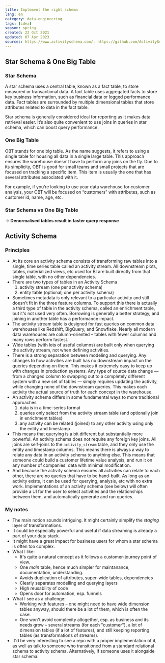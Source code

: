 ```yaml
---
title: Implement the right schema
lang: en 
category: data-engineering
tags: [idea]
season: spring
created: 22 Oct 2021
updated: 07 Apr 2023
sources: https://www.activityschema.com/, https://github.com/ActivitySchema/ActivitySchema/blob/main/spec.md, https://www.fivetran.com/blog/star-schema-vs-obt
---
```


## Star Schema & One Big Table
### Star Schema
A star schema uses a central table, known as a fact table, to store measured or transactional data. A fact table uses aggregated facts to store key business information, such as financial data or logged performance data. Fact tables are surrounded by multiple dimensional tables that store attributes related to data in the fact table.

Star schema is generally considered ideal for reporting as it makes data retrieval easier. It’s also quite convenient to use joins in queries in star schema, which can boost query performance.

### One Big Table
OBT stands for one big table. As the name suggests, it refers to using a single table for housing all data in a single large table. This approach ensures the warehouse doesn't have to perform any joins on the fly. Due to its simplicity, OBT is good for small teams and small projects that are focused on tracking a specific item. This item is usually the one that has several attributes associated with it.

For example, if you’re looking to use your data warehouse for customer analysis, your OBT will be focused on “customers” with attributes, such as customer id, name, age, etc.

### Star Schema vs One Big Table
→ **Denormalised tables result in faster query response**

## Activity Schema

### Principles
- At its core an activity schema consists of transforming raw tables into a single, time series table called an activity stream. All downstream plots, tables, materialized views, etc used for BI are built directly from that single table, with no other dependencies.
- There are two types of tables in an Activity Schema
	1. activity stream (one per activity schema)
	2. entity table (optional; one per activity schema)
- Sometimes metadata is only relevant to a particular activity and still doesn't fit in the three feature columns. To support this there is actually a third type of table in the activity schema, called an enrichment table, but it's not used very often. Borrowing is generally a better strategy, and joining in another table has a performance impact.
- The activity stream table is designed for fast queries on common data warehouses like Redshift, BigQuery, and Snowflake. Nearly all modern data warehouses are column-oriented – tables with fewer columns and many rows perform fastest.
- Wide tables (with lots of useful columns) are built only when querying the activity stream, not when defining activities.
- There is a strong separation between modeling and querying. Any changes to how activities are built has no downstream impact on the queries depending on them. This makes it extremely easy to keep up with changes in production systems. Any type of source data change — from a changed column to swapping out to a completely different system with a new set of tables — simply requires updating the activity, while changing none of the downstream queries. This makes each activity the actual source of truth for each concept in the warehouse.
- An activity schema differs in some fundamental ways to more traditional approaches
	1. data is in a time-series format
	2. queries only select from the activity stream table (and optionally join in enrichment tables)
	3. any activity can be related (joined) to any other activity using only the entity and timestamp
- This means that querying is a bit different but substantially more powerful. An activity schema does not require any foreign key joins. All joins are self-joins to the `activity_stream` table, and they only use the entity and timestamp columns. This means there is always a way to relate any data in an activity schema to anything else. This means that someone could build a customer lifetime value analysis, and run it on any number of companies' data with minimal modification.
- And because the activity schema ensures all activities can relate to each other, there are no queries that have to be hand-built. As long as an activity exists, it can be used for querying, analysis, etc with no extra work. Implementations of an activity schema (see below) will often provide a UI for the user to select activities and the relationships between them, and automatically generate and run queries.

### My notes
- The main notion sounds intriguing. It might certainly simplify the *staging* layer of transformations.
- It could be especially powerful and useful if data streaming is already a part of your data stack.
- It might have a great impact for business users for whom a star schema is often too complex.
- What I like:
	- It's quite a natural concept as it follows a customer-journey point of view.
	- One *main* table, hence much simpler for maintanance, documentation, understanding.
	- Avoids duplication of attributes, super-wide tables, dependencies
	- Clearly separates modelling and querying layers
	- High reusability of code
	- Opens door for automation, esp. funnels
- What I see as a challenge:
	- Working with features – one might need to have wide dimension tables anyway, should there be a lot of them, which is often the case.
	- One won't avoid complexity altogether, esp. as business and its needs grow – several streams (for each "customer"), a lot of dimension tables (if a lot of features), and still keeping reporting tables (as transformations of streams).
- It'd be very interesting to see a repo with a proper implementation of it, as well as talk to someone who transitioned from a standard relational schema to activity schema. Alternatively, if someone uses it alongside star schema.
